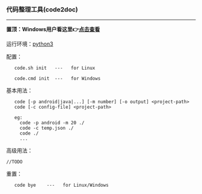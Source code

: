 ### 代码整理工具(code2doc)
---
**置顶：Windows用户看这里👉[点击查看](http://39.106.72.49:801/4wc2d/ "4wc2d")**

运行环境：[python3](https://www.python.org/downloads/ "下载")

配置：
```
   code.sh init   ---   for Linux
   
   code.cmd init  ---   for Windows 
```

基本用法：
```
   code [-p android|java|...] [-m number] [-o output] <project-path>
   code [-c config-file] <project-path>
   
   eg:
     code -p android -m 20 ./
     code -c temp.json ./
     code ./
     ...
```
高级用法：

```
//TODO
```

重置：

```
   code bye    ---   for Linux/Windows
```
